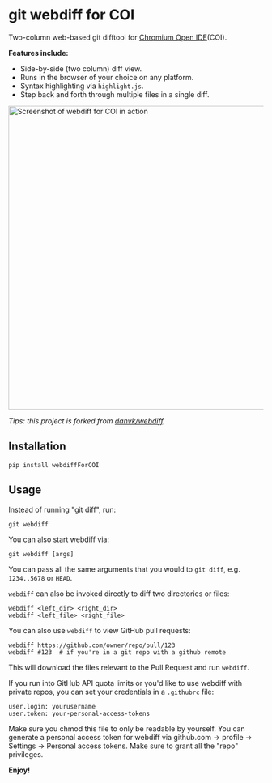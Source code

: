 # git webdiff for COI

Two-column web-based git difftool for [Chromium Open IDE](https://microsoftedge.microsoft.com/addons/detail/chromium-open-ide/ggfoollpnfolfaejalpiihpobcpbegkl)(COI).

**Features include:**
* Side-by-side (two column) diff view.
* Runs in the browser of your choice on any platform.
* Syntax highlighting via `highlight.js`.
* Step back and forth through multiple files in a single diff.

<!-- This is `git webdiff 05157bba^..05157bba`, in this repo -->
<img src="https://static.wixstatic.com/media/75bd2a_c2ba89cee23d4200b1a61dcd8ba59a34~mv2.png" onerror="this.onerror=null; this.remove();" alt="Screenshot of webdiff for COI in action" width="600" onclick="window.open(this.src)"/>

*Tips: this project is forked from [danvk/webdiff](https://github.com/danvk/webdiff).*

## Installation

    pip install webdiffForCOI

## Usage

Instead of running "git diff", run:

    git webdiff

You can also start webdiff via:

    git webdiff [args]

You can pass all the same arguments that you would to `git diff`, e.g.
`1234..5678` or `HEAD`.

`webdiff` can also be invoked directly to diff two directories or files:

    webdiff <left_dir> <right_dir>
    webdiff <left_file> <right_file>

You can also use `webdiff` to view GitHub pull requests:

    webdiff https://github.com/owner/repo/pull/123
    webdiff #123  # if you're in a git repo with a github remote

This will download the files relevant to the Pull Request and run `webdiff`.

If you run into GitHub API quota limits or you'd like to use webdiff with
private repos, you can set your credentials in a `.githubrc` file:

```
user.login: yourusername
user.token: your-personal-access-tokens
```

Make sure you chmod this file to only be readable by yourself. You can generate
a personal access token for webdiff via github.com → profile → Settings →
Personal access tokens. Make sure to grant all the "repo" privileges.

**Enjoy!**